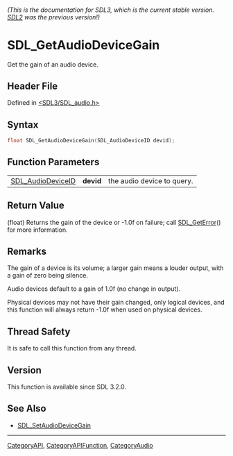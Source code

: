 ###### (This is the documentation for SDL3, which is the current stable version. [SDL2](https://wiki.libsdl.org/SDL2/) was the previous version!)
# SDL_GetAudioDeviceGain

Get the gain of an audio device.

## Header File

Defined in [<SDL3/SDL_audio.h>](https://github.com/libsdl-org/SDL/blob/main/include/SDL3/SDL_audio.h)

## Syntax

```c
float SDL_GetAudioDeviceGain(SDL_AudioDeviceID devid);
```

## Function Parameters

|                                        |           |                            |
| -------------------------------------- | --------- | -------------------------- |
| [SDL_AudioDeviceID](SDL_AudioDeviceID) | **devid** | the audio device to query. |

## Return Value

(float) Returns the gain of the device or -1.0f on failure; call
[SDL_GetError](SDL_GetError)() for more information.

## Remarks

The gain of a device is its volume; a larger gain means a louder output,
with a gain of zero being silence.

Audio devices default to a gain of 1.0f (no change in output).

Physical devices may not have their gain changed, only logical devices, and
this function will always return -1.0f when used on physical devices.

## Thread Safety

It is safe to call this function from any thread.

## Version

This function is available since SDL 3.2.0.

## See Also

- [SDL_SetAudioDeviceGain](SDL_SetAudioDeviceGain)

----
[CategoryAPI](CategoryAPI), [CategoryAPIFunction](CategoryAPIFunction), [CategoryAudio](CategoryAudio)

